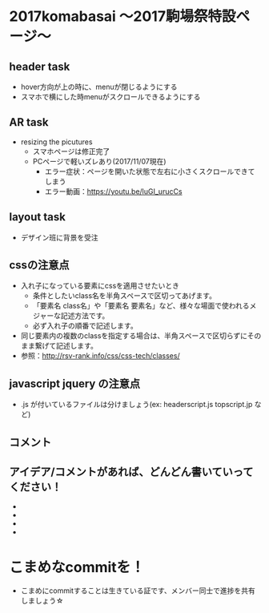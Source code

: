 # 2017komabasai 〜2017駒場祭特設ページ〜

## header task
- hover方向が上の時に、menuが閉じるようにする
- スマホで横にした時menuがスクロールできるようにする

## AR task
- resizing the picutures
    - スマホページは修正完了
    - PCページで軽いズレあり(2017/11/07現在)
        - エラー症状：ページを開いた状態で左右に小さくスクロールできてしまう
        - エラー動画：https://youtu.be/luGI_urucCs

## layout task
- デザイン班に背景を受注

## cssの注意点
- 入れ子になっている要素にcssを適用させたいとき
    - 条件としたいclass名を半角スペースで区切ってあげます。
    - 「要素名 class名」や「要素名 要素名」など、様々な場面で使われるメジャーな記述方法です。
    - 必ず入れ子の順番で記述します。
- 同じ要素内の複数のclassを指定する場合は、半角スペースで区切らずにそのまま繋げて記述します。
- 参照：http://rsv-rank.info/css/css-tech/classes/

## javascript jquery の注意点
- .js が付いているファイルは分けましょう(ex: headerscript.js topscript.jp など)


## コメント
アイデア/コメントがあれば、どんどん書いていってください！
 -
 -
 -
 -
 -

# こまめなcommitを！
- こまめにcommitすることは生きている証です、メンバー同士で進捗を共有しましょう☆

